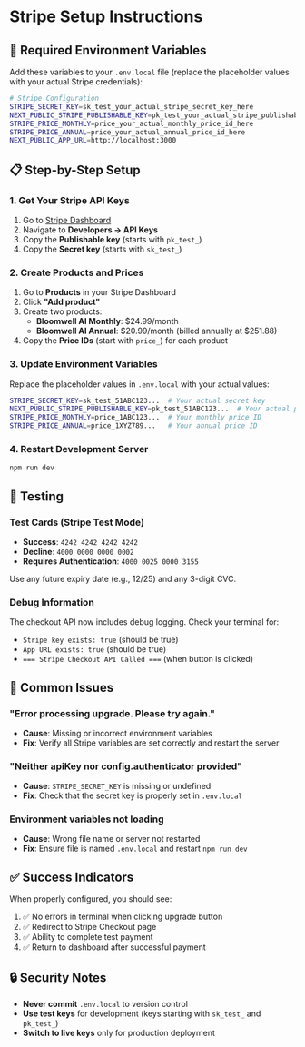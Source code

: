 # Stripe Setup Instructions

## 🔑 Required Environment Variables

Add these variables to your `.env.local` file (replace the placeholder values with your actual Stripe credentials):

```bash
# Stripe Configuration
STRIPE_SECRET_KEY=sk_test_your_actual_stripe_secret_key_here
NEXT_PUBLIC_STRIPE_PUBLISHABLE_KEY=pk_test_your_actual_stripe_publishable_key_here
STRIPE_PRICE_MONTHLY=price_your_actual_monthly_price_id_here
STRIPE_PRICE_ANNUAL=price_your_actual_annual_price_id_here
NEXT_PUBLIC_APP_URL=http://localhost:3000
```

## 📋 Step-by-Step Setup

### 1. Get Your Stripe API Keys

1. Go to [Stripe Dashboard](https://dashboard.stripe.com)
2. Navigate to **Developers → API Keys**
3. Copy the **Publishable key** (starts with `pk_test_`)
4. Copy the **Secret key** (starts with `sk_test_`)

### 2. Create Products and Prices

1. Go to **Products** in your Stripe Dashboard
2. Click **"Add product"**
3. Create two products:
   - **Bloomwell AI Monthly**: $24.99/month
   - **Bloomwell AI Annual**: $20.99/month (billed annually at $251.88)
4. Copy the **Price IDs** (start with `price_`) for each product

### 3. Update Environment Variables

Replace the placeholder values in `.env.local` with your actual values:

```bash
STRIPE_SECRET_KEY=sk_test_51ABC123...  # Your actual secret key
NEXT_PUBLIC_STRIPE_PUBLISHABLE_KEY=pk_test_51ABC123...  # Your actual publishable key
STRIPE_PRICE_MONTHLY=price_1ABC123...  # Your monthly price ID
STRIPE_PRICE_ANNUAL=price_1XYZ789...   # Your annual price ID
```

### 4. Restart Development Server

```bash
npm run dev
```

## 🧪 Testing

### Test Cards (Stripe Test Mode)

- **Success**: `4242 4242 4242 4242`
- **Decline**: `4000 0000 0000 0002`
- **Requires Authentication**: `4000 0025 0000 3155`

Use any future expiry date (e.g., 12/25) and any 3-digit CVC.

### Debug Information

The checkout API now includes debug logging. Check your terminal for:

- `Stripe key exists: true` (should be true)
- `App URL exists: true` (should be true)
- `=== Stripe Checkout API Called ===` (when button is clicked)

## 🚨 Common Issues

### "Error processing upgrade. Please try again."

- **Cause**: Missing or incorrect environment variables
- **Fix**: Verify all Stripe variables are set correctly and restart the server

### "Neither apiKey nor config.authenticator provided"

- **Cause**: `STRIPE_SECRET_KEY` is missing or undefined
- **Fix**: Check that the secret key is properly set in `.env.local`

### Environment variables not loading

- **Cause**: Wrong file name or server not restarted
- **Fix**: Ensure file is named `.env.local` and restart `npm run dev`

## ✅ Success Indicators

When properly configured, you should see:

1. ✅ No errors in terminal when clicking upgrade button
2. ✅ Redirect to Stripe Checkout page
3. ✅ Ability to complete test payment
4. ✅ Return to dashboard after successful payment

## 🔒 Security Notes

- **Never commit** `.env.local` to version control
- **Use test keys** for development (keys starting with `sk_test_` and `pk_test_`)
- **Switch to live keys** only for production deployment

